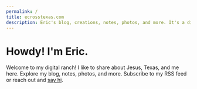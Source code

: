 ```yaml
---
permalink: /
title: ecrosstexas.com
description: Eric's blog, creations, notes, photos, and more. It's a digital garden, a commonplace book, a modern day cabinet of curiosities.
---
```


# Howdy! I'm Eric.

Welcome to my digital ranch! I like to share about Jesus, Texas, and me here. Explore my blog, notes, photos, and more. Subscribe to my RSS feed or reach out and [say hi](/contact/).
